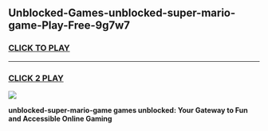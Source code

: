 
## Unblocked-Games-unblocked-super-mario-game-Play-Free-9g7w7
<h3>
<a href="https://premium76.site?title=unblocked-super-mario-game&ref=17A">CLICK TO PLAY</a></h3>
<hr>

<h3>
<a href="https://premium76.site?title=unblocked-super-mario-game&ref=17A">CLICK 2 PLAY</a>
  
</h3>

<a href="https://premium76.site?title=unblocked-super-mario-game&ref=17A"><img src="https://clearcache.store/games.png"></a>


**unblocked-super-mario-game games unblocked: Your Gateway to Fun and Accessible Online Gaming**
